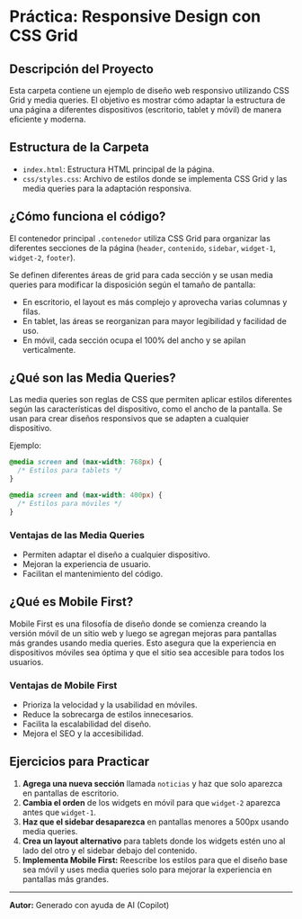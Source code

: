 # Práctica: Responsive Design con CSS Grid

## Descripción del Proyecto
Esta carpeta contiene un ejemplo de diseño web responsivo utilizando CSS Grid y media queries. El objetivo es mostrar cómo adaptar la estructura de una página a diferentes dispositivos (escritorio, tablet y móvil) de manera eficiente y moderna.

## Estructura de la Carpeta
- `index.html`: Estructura HTML principal de la página.
- `css/styles.css`: Archivo de estilos donde se implementa CSS Grid y las media queries para la adaptación responsiva.

## ¿Cómo funciona el código?
El contenedor principal `.contenedor` utiliza CSS Grid para organizar las diferentes secciones de la página (`header`, `contenido`, `sidebar`, `widget-1`, `widget-2`, `footer`).

Se definen diferentes áreas de grid para cada sección y se usan media queries para modificar la disposición según el tamaño de pantalla:
- En escritorio, el layout es más complejo y aprovecha varias columnas y filas.
- En tablet, las áreas se reorganizan para mayor legibilidad y facilidad de uso.
- En móvil, cada sección ocupa el 100% del ancho y se apilan verticalmente.

## ¿Qué son las Media Queries?
Las media queries son reglas de CSS que permiten aplicar estilos diferentes según las características del dispositivo, como el ancho de la pantalla. Se usan para crear diseños responsivos que se adapten a cualquier dispositivo.

Ejemplo:
```css
@media screen and (max-width: 768px) {
  /* Estilos para tablets */
}

@media screen and (max-width: 400px) {
  /* Estilos para móviles */
}
```

### Ventajas de las Media Queries
- Permiten adaptar el diseño a cualquier dispositivo.
- Mejoran la experiencia de usuario.
- Facilitan el mantenimiento del código.

## ¿Qué es Mobile First?
Mobile First es una filosofía de diseño donde se comienza creando la versión móvil de un sitio web y luego se agregan mejoras para pantallas más grandes usando media queries. Esto asegura que la experiencia en dispositivos móviles sea óptima y que el sitio sea accesible para todos los usuarios.

### Ventajas de Mobile First
- Prioriza la velocidad y la usabilidad en móviles.
- Reduce la sobrecarga de estilos innecesarios.
- Facilita la escalabilidad del diseño.
- Mejora el SEO y la accesibilidad.

## Ejercicios para Practicar
1. **Agrega una nueva sección** llamada `noticias` y haz que solo aparezca en pantallas de escritorio.
2. **Cambia el orden** de los widgets en móvil para que `widget-2` aparezca antes que `widget-1`.
3. **Haz que el sidebar desaparezca** en pantallas menores a 500px usando media queries.
4. **Crea un layout alternativo** para tablets donde los widgets estén uno al lado del otro y el sidebar debajo del contenido.
5. **Implementa Mobile First:** Reescribe los estilos para que el diseño base sea móvil y uses media queries solo para mejorar la experiencia en pantallas más grandes.

---

**Autor:** Generado con ayuda de AI (Copilot)



